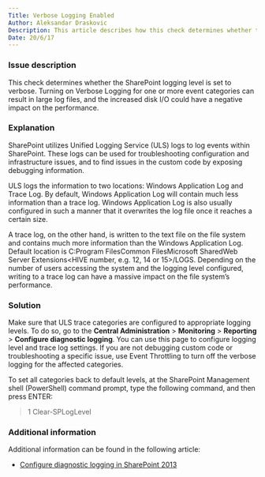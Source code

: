 ```yaml
---
Title: Verbose Logging Enabled
Author: Aleksandar Draskovic
Description: This article describes how this check determines whether the SharePoint logging level is set to verbose
Date: 20/6/17
---
```

### Issue description

This check determines whether the SharePoint logging level is set to verbose. Turning on Verbose Logging for one or more event categories can result in large log files, and the increased disk I/O could have a negative impact on the performance.

### Explanation

SharePoint utilizes Unified Logging Service (ULS) logs to log events within SharePoint. These logs can be used for troubleshooting configuration and infrastructure issues, and to find issues in the custom code by exposing debugging information.

ULS logs the information to two locations: Windows Application Log and Trace Log. By default, Windows Application Log will contain much less information than a trace log. Windows Application Log is also usually configured in such a manner that it overwrites the log file once it reaches a certain size.

A trace log, on the other hand, is written to the text file on the file system and contains much more information than the Windows Application Log. Default location is C:Program FilesCommon FilesMicrosoft SharedWeb Server Extensions<HIVE number, e.g. 12, 14 or 15>/LOGS. Depending on the number of users accessing the system and the logging level configured, writing to a trace log can have a massive impact on the file system’s performance.

### Solution

Make sure that ULS trace categories are configured to appropriate logging levels. To do so, go to the __Central Administration__ > __Monitoring__ > __Reporting__ > __Configure diagnostic logging__. You can use this page to configure logging level and trace log settings. If you are not debugging custom code or troubleshooting a specific issue, use Event Throttling to turn off the verbose logging for the affected categories.

To set all categories back to default levels, at the SharePoint Management shell (PowerShell) command prompt, type the following command, and then press ENTER:

> 1
Clear-SPLogLevel
### Additional information

Additional information can be found in the following article:

* [Configure diagnostic logging in SharePoint 2013](https://technet.microsoft.com/en-us/library/ee748656.aspx)
